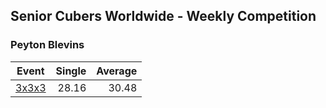 ## Senior Cubers Worldwide - Weekly Competition
### Peyton Blevins

| Event | Single | Average |
| -- | --: | --: |
| [3x3x3](peyton_blevins/333.md) | 28.16 | 30.48 |  |

<!-- Global site tag (gtag.js) - Google Analytics -->
<script async src="https://www.googletagmanager.com/gtag/js?id=UA-86348435-3"></script>
<script>window.dataLayer = window.dataLayer || []; function gtag() {dataLayer.push(arguments);} gtag('js', new Date()); gtag('config', 'UA-86348435-3');</script>
